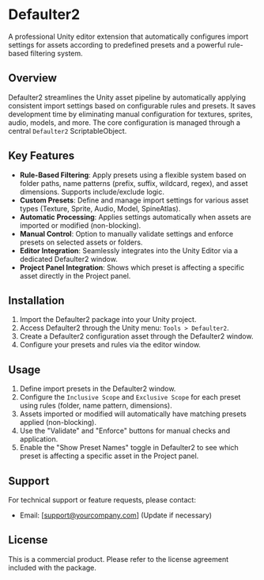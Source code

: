 # Defaulter2

A professional Unity editor extension that automatically configures import settings for assets according to predefined presets and a powerful rule-based filtering system.

## Overview

Defaulter2 streamlines the Unity asset pipeline by automatically applying consistent import settings based on configurable rules and presets. It saves development time by eliminating manual configuration for textures, sprites, audio, models, and more. The core configuration is managed through a central `Defaulter2` ScriptableObject.

## Key Features

- **Rule-Based Filtering**: Apply presets using a flexible system based on folder paths, name patterns (prefix, suffix, wildcard, regex), and asset dimensions. Supports include/exclude logic.
- **Custom Presets**: Define and manage import settings for various asset types (Texture, Sprite, Audio, Model, SpineAtlas).
- **Automatic Processing**: Applies settings automatically when assets are imported or modified (non-blocking).
- **Manual Control**: Option to manually validate settings and enforce presets on selected assets or folders.
- **Editor Integration**: Seamlessly integrates into the Unity Editor via a dedicated Defaulter2 window.
- **Project Panel Integration**: Shows which preset is affecting a specific asset directly in the Project panel.

## Installation

1.  Import the Defaulter2 package into your Unity project.
2.  Access Defaulter2 through the Unity menu: `Tools > Defaulter2`.
3.  Create a Defaulter2 configuration asset through the Defaulter2 window.
4.  Configure your presets and rules via the editor window.

## Usage

1.  Define import presets in the Defaulter2 window.
2.  Configure the `Inclusive Scope` and `Exclusive Scope` for each preset using rules (folder, name pattern, dimensions).
3.  Assets imported or modified will automatically have matching presets applied (non-blocking).
4.  Use the "Validate" and "Enforce" buttons for manual checks and application.
5.  Enable the "Show Preset Names" toggle in Defaulter2 to see which preset is affecting a specific asset in the Project panel.

## Support

For technical support or feature requests, please contact:
- Email: [support@yourcompany.com] (Update if necessary)

## License

This is a commercial product. Please refer to the license agreement included with the package.